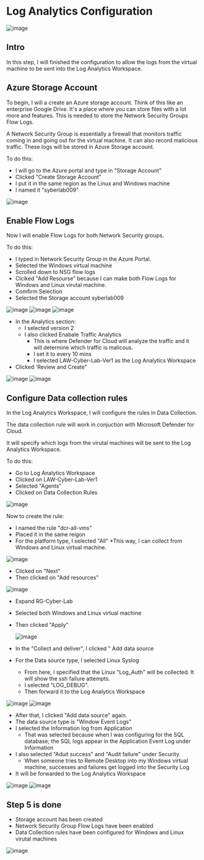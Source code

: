 # Log Analytics Configuration

![image](https://github.com/Ashrafs-Tech/Log-Analytics-Configuration/assets/166546026/3027cd4c-54c2-49ab-ac92-f9452ca41b4c)

## Intro

In this step, I will finished the configuration to allow the logs from the virtual machine to be sent into the Log Analytics Workspace.


## Azure Storage Account

To begin, I will a create an Azure storage account. Think of this like an enterprise Google Drive. It's a place where you can store files with a lot more and features. This is needed to store the Network Security Groups Flow Logs.

A Network Security Group is essentially a firewall that monitors traffic coming in and going out for the virtual machine. It can also record malicious traffic. These logs will be stored in Azure Storage account.

To do this:
- I will go to the Azure portal and type in "Storage Account"
- Clicked "Create Storage Account"
- I put it in the same region as the Linux and Windows machine
- I named it "syberlab009"

![image](https://github.com/Ashrafs-Tech/Log-Analytics-Configuration/assets/166546026/714bf191-c817-4da7-87db-2bc4da63f300)


## Enable Flow Logs

Now I will enable Flow Logs for both Network Security groups.

To do this:
- I typed in Network Security Group in the Azure Portal.
- Selected the Windows virtual machine
- Scrolled down to NSG flow logs
- Clciked "Add Resourse" because I can make both Flow Logs for Windows and Linux virutal machine.
- Comfirm Selection
- Selected the Storage account syberlab009

![image](https://github.com/Ashrafs-Tech/Log-Analytics-Configuration/assets/166546026/b802c090-5732-43fe-84bd-a6852d8a3a4b)
![image](https://github.com/Ashrafs-Tech/Log-Analytics-Configuration/assets/166546026/15dea826-dd9c-41fe-ab59-d5f0c4f0ac0e)
![image](https://github.com/Ashrafs-Tech/Log-Analytics-Configuration/assets/166546026/6e73489d-04b7-48d3-a978-258c65fc3a92)

- In the Analytics section:
  * I selected version 2
  * I also clicked Enabale Traffic Analytics
    - This is where Defender for Cloud will analyze the traffic and it will determine which traffic is malicous.
    - I set it to every 10 mins
    - I selected LAW-Cyber-Lab-Ver1 as the Log Analytics Workspace
- Clicked 'Review and Create"

![image](https://github.com/Ashrafs-Tech/Log-Analytics-Configuration/assets/166546026/7a5ef378-d33b-4295-80f7-c2d82c9decd2)
![image](https://github.com/Ashrafs-Tech/Log-Analytics-Configuration/assets/166546026/72b0ddfe-82a5-40da-a32a-c1e2c1b162b9)

## Configure Data collection rules

In the Log Analytics Workspace, I will configure the rules in Data Collection.

The data collection rule will work in conjuction with Microsoft Defender for Cloud.

It will specify which logs from the virutal machines will be sent to the Log Analytics Workspace.

To do this: 
- Go to Log Analytics Workspace
- Clicked on LAW-Cyber-Lab-Ver1
- Selected "Agents"
- Clicked on Data Collection Rules

![image](https://github.com/Ashrafs-Tech/Log-Analytics-Configuration/assets/166546026/76852e68-eef2-4836-b144-e589b7efecaa)

Now to create the rule:
- I named the rule "dcr-all-vms"
- Placed it in the same reigon
- For the platform type, I selected "All"
  *This way, I can collect from Windows and Linux virtual machine.

![image](https://github.com/Ashrafs-Tech/Log-Analytics-Configuration/assets/166546026/66df5210-8b37-4dfd-bd18-c068082ae1f7)


- Clicked on "Next"
- Then clicked on "Add resources"

![image](https://github.com/Ashrafs-Tech/Log-Analytics-Configuration/assets/166546026/26c53312-eafe-4441-93d8-40cdd1f07040)

- Expand RG-Cyber-Lab
- Selected both Windows and Linux virtual machine
- Then clicked "Apply"

  ![image](https://github.com/Ashrafs-Tech/Log-Analytics-Configuration/assets/166546026/eb448376-a92c-4797-a673-54b44fa2f61b)

- In the "Collect and deliver", I clicked " Add data source
- For the Data source type, I selected Linux Syslog
  * From here, I specified that the Linux "Log_Auth" will be collected. It will show the ssh failure attempts.
  * I selected "LOG_DEBUG".
  * Then forward it to the Log Analytics Workspace

![image](https://github.com/Ashrafs-Tech/Log-Analytics-Configuration/assets/166546026/c2b5e8b4-5ec6-4022-a121-a997fead2f8a)
![image](https://github.com/Ashrafs-Tech/Log-Analytics-Configuration/assets/166546026/903a6865-9c37-4bff-be25-3b9d486d3c99)


- After that, I clicked "Add data source" again.
- The data source type is "Window Event Logs"
- I selected the Information log from Application
  * That was selected because when I was configuring for the SQL database; the SQL logs appear in the Application Event Log under Information
- I also selected "Aduit success" and "Audit failure" under Security
  * When someone tries to Remote Desktop into my Windows virtual machine, successes and failures get logged into the Security Log
- It will be forwarded to the Log Analytics Workspace

![image](https://github.com/Ashrafs-Tech/Log-Analytics-Configuration/assets/166546026/5277ddae-e084-4428-ab67-562858221723)
![image](https://github.com/Ashrafs-Tech/Log-Analytics-Configuration/assets/166546026/99bf4557-744f-489c-bdcd-c582a1449b05)


## Step 5 is done

- Storage account has been created
- Network Security Group Flow Logs have been enabled
- Data Collection rules have been configured for Windows and Linux virutal machines 
  
![image](https://github.com/Ashrafs-Tech/Log-Analytics-Configuration/assets/166546026/31028c01-9983-4f61-a77a-f804d3fbb82a)





















